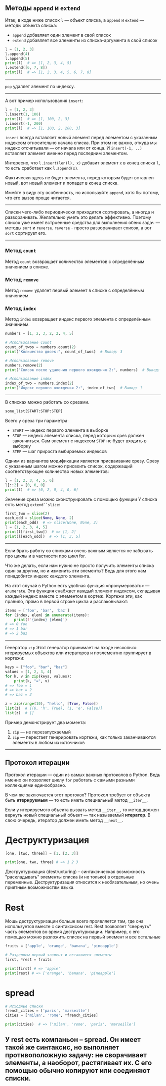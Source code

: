## Методы `append` и `extend`

Итак, в коде ниже список `l` — объект списка, а `append` и `extend` — методы объекта списка:

- `append` добавляет один элемент в свой список
- `extend` добавляет все элементы из списка-аргумента в свой список

```python
l = [1, 2, 3]
l.append(4)
l.append(5)
print(l)  # => [1, 2, 3, 4, 5]
l.extend([6, 7, 8])
print(l)  # => [1, 2, 3, 4, 5, 6, 7, 8]
```

---

`pop` удаляет элемент по индексу.

---

А вот пример использования `insert`:

```python
l = [1, 2, 3]
l.insert(1, 100)
print(l)  # => [1, 100, 2, 3]
l.insert(-1, 200)
print(l)  # => [1, 100, 2, 200, 3]
```

`insert` всегда вставляет новый элемент перед элементом с указанным индексом относительно начала списка. При этом не важно, откуда мы индекс отсчитывали — от начала или от конца. И `insert(-1, ..)` вставляет элемент именно перед последним элементом.

Интересно, что `l.insert(len(l), x)` добавит элемент `x` в конец списка `l`, то есть сработает как `l.append(x)`.

Фактически здесь не будет элемента, перед которым будет вставлен новый, вот новый элемент и попадет в конец списка.

Имейте в виду эту особенность, но используйте `append`, хотя бы потому, что его вызов проще читается.

---

Списки чего-либо периодически приходится сортировать, а иногда и разворачивать. Желательно уметь это делать эффективно. Поэтому список уже имеет встроенные средства для выполнения обеих задач — методы `sort` и `reverse`. `reverse` - просто разворачивает список, а вот `sort` сортирует его.

---

### Метод `count`

Метод `count` возвращает количество элементов с определённым значением в списке.

### Метод `remove`

Метод `remove` удаляет первый элемент в списке с определённым значением.

### Метод `index`

Метод `index` возвращает индекс первого элемента с определённым значением.

```python
numbers = [1, 2, 3, 2, 2, 4, 5]

# Использование count
count_of_twos = numbers.count(2)
print("Количество двоек:", count_of_twos)  # Вывод: 3

# Использование remove
numbers.remove(2)
print("Список после удаления первого вхождения 2:", numbers)  # Вывод: [1, 3, 2, 2, 4, 5]

# Использование index
index_of_two = numbers.index(2)
print("Индекс первого вхождения 2:", index_of_two)  # Вывод: 1

```

---

В списках можно работать со срезами.

```python
some_list[START:STOP:STEP]

```

Всего у среза три параметра:

- `START` — индекс первого элемента в выборке
- `STOP` — индекс элемента списка, перед которым срез должен закончиться. Сам элемент с индексом `STOP` не будет входить в выборку
- `STEP` — шаг прироста выбираемых индексов

Одним из вариантов модификации является присваивание срезу. Срезу с указанным шагом можно присвоить список, содержащий соответствующее количество новых элементов:

```python
l = [1, 2, 3, 4, 5, 6]
l[::2] = [0, 0, 0]
print(l)  # => [0, 2, 0, 4, 0, 6]
```

Значение среза можно сконструировать с помощью функции У списка есть метод `extend``slice`:

```python
first_two = slice(2)
each_odd = slice(None, None, 2)
print(each_odd)  # => slice(None, None, 2)
l = [1, 2, 3, 4, 5]
print(l[first_two])  # => [1, 2]
print(l[each_odd])  # => [1, 3, 5]
```

---

Если брать работу со списками очень важным является не забывать про циклы и в частности про цикл for.

Что же делать, если нам нужно не просто получить элементы списка один за другим, но и изменить эти элементы? Ведь для этого нам понадобится индекс каждого элемента.

На этот случай в Python есть удобная функция «пронумеровать» — `enumerate`. Эта функция снабжает каждый элемент индексом, складывая каждый индекс вместе с элементом в кортеж. Кортежи эти, как правило, прямо в первой строке цикла и распаковывают:

```python
items = ['foo', 'bar', 'baz']
for (index, elem) in enumerate(items):
    print(f'{index} {elem}')
# => 0 foo
# => 1 bar
# => 2 baz
```

---

Генератор `zip` Этот генератор принимает на входе несколько итерируемых объектов или итераторов и поэлементно группирует в кортежи:

```python
keys = ["foo", "bar", "baz"]
values = [1, 2, 3, 4]
for k, v in zip(keys, values):
    print(k, "=", v)
# => foo = 1
# => bar = 2
# => baz = 3

z = zip(range(10), "hello", [True, False])
list(z)  # [(0, 'h', True), (1, 'e', False)]
list(z)  # []
```

Пример демонстрирует два момента:

1. `zip` — не перезапускаемый
2. `zip` — перестает генерировать кортежи, как только заканчиваются элементы в любом из источников

---

## **Протокол итерации**

Протокол итерации — один из самых важных протоколов в Python. Ведь именно он позволяет циклу `for` работать с самыми разными коллекциями единообразно.

В чем же заключается этот протокол? Протокол требует от объекта быть **итерируемым** — то есть иметь специальный метод `__iter__`.

Если у итерируемого объекта вызвать метод `__iter__`, то метод должен вернуть новый специальный объект — так называемый **итератор**. В свою очередь, итератор должен иметь метод `__next__`.
# Деструктуризация
```python
[one, [two, three]] = [1, [2, 3]]

print(one, two, three) # => 1 2 3

```
Деструктуризация (destructuring) – синтаксическая возможность "раскладывать" элементы списка (и не только) в отдельные переменные. Деструктуризация относится к необязательным, но очень приятным возможностям языка. 
# Rest
Мощь деструктуризации больше всего проявляется там, где она используется вместе с синтаксисом rest. Rest позволяет "свернуть" часть элементов во время деструктуризации. Например, с его помощью можно разложить список на первый элемент и все остальные

```python
fruits = ['apple', 'orange', 'banana', 'pineapple']

# Разделяем первый элемент и оставшиеся элементы
first, *rest = fruits

print(first) # => 'apple'
print(rest) # => ['orange', 'banana', 'pineapple']

```

# spread
```python
# Исходные списки
french_cities = ['paris', 'marseille']
cities = ['milan', 'rome', *french_cities]

print(cities)  # => ['milan', 'rome', 'paris', 'marseille']
```
У rest есть компаньон – spread. Он имеет такой же синтаксис, но выполняет противоположную задачу: не сворачивает элементы, а наоборот, растягивает их. С его помощью обычно копируют или соединяют списки.
---


